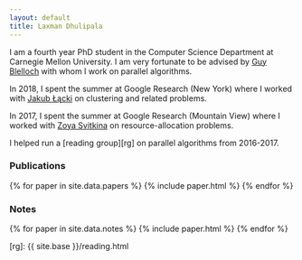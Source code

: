 ```yaml
---
layout: default
title: Laxman Dhulipala
---
```


<!-- ![Laxman]({{ site.base }}/laxman.jpg){:class="img-responsive"} -->

I am a fourth year PhD student in the Computer Science Department at Carnegie Mellon University. I am very fortunate to be advised by [Guy Blelloch][guy] with whom I work on parallel algorithms.

In 2018, I spent the summer at Google Research (New York) where I worked with [Jakub Łącki][kuba] on clustering and related problems.

In 2017, I spent the summer at Google Research (Mountain View) where I worked with [Zoya Svitkina][zoya] on resource-allocation problems.

I helped run a [reading group][rg] on parallel algorithms from 2016-2017.

### Publications

{% for paper in site.data.papers %}
  {% include paper.html %}
{% endfor %}

### Notes

{% for paper in site.data.notes %}
  {% include paper.html %}
{% endfor %}

[guy]: http://www.cs.cmu.edu/~guyb/
[kuba]: https://ai.google/research/people/105517
[zoya]: https://sites.google.com/site/zoyasvitkina/
[rg]: {{ site.base }}/reading.html
